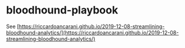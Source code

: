 # bloodhound-playbook

See [https://riccardoancarani.github.io/2019-12-08-streamlining-bloodhound-analytics/](https://riccardoancarani.github.io/2019-12-08-streamlining-bloodhound-analytics/)

